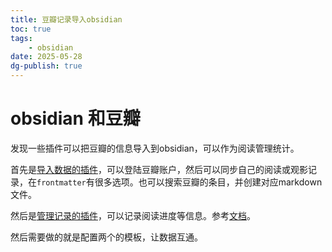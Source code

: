 ```yaml
---
title: 豆瓣记录导入obsidian
toc: true
tags:
    - obsidian
date: 2025-05-28
dg-publish: true
---
```


# obsidian 和豆瓣

发现一些插件可以把豆瓣的信息导入到obsidian，可以作为阅读管理统计。

首先是[导入数据的插件](https://github.com/Wanxp/obsidian-douban)，可以登陆豆瓣账户，然后可以同步自己的阅读或观影记录，在`frontmatter`有很多选项。也可以搜索豆瓣的条目，并创建对应markdown文件。

然后是[管理记录的插件](https://github.com/weph/obsidian-bookshelf)，可以记录阅读进度等信息。参考[文档](https://weph.github.io/obsidian-bookshelf/)。

然后需要做的就是配置两个的模板，让数据互通。
